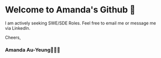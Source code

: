 

<!---
amandaay/amandaay is a ✨ special ✨ repository because its `README.md` (this file) appears on your GitHub profile.
You can click the Preview link to take a look at your changes.
--->
# Welcome to Amanda's Github 👾

I am actively seeking SWE/SDE Roles. Feel free to email me or message me via LinkedIn. 

Cheers,
### Amanda Au-Yeung👩🏻‍💻
